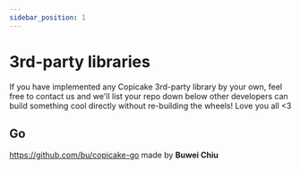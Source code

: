 ```yaml
---
sidebar_position: 1
---
```


# 3rd-party libraries

If you have implemented any Copicake 3rd-party library by your own, feel free to contact us and we'll list your repo down below other developers can build something cool directly without re-building the wheels! Love you all <3

## Go

https://github.com/bu/copicake-go made by **Buwei Chiu**
